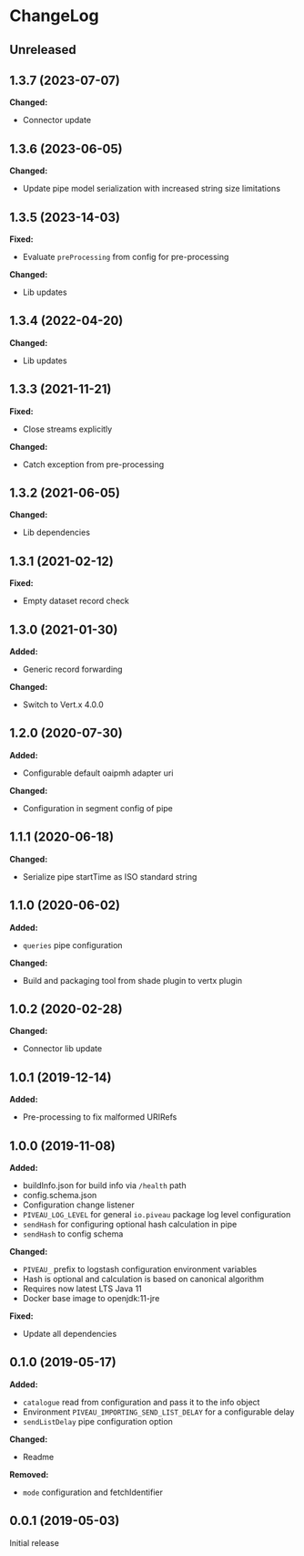 # ChangeLog

## Unreleased

## 1.3.7 (2023-07-07)

**Changed:**
* Connector update

## 1.3.6 (2023-06-05)

**Changed:**
* Update pipe model serialization with increased string size limitations

## 1.3.5 (2023-14-03)

**Fixed:**
* Evaluate `preProcessing` from config for pre-processing 

**Changed:**
* Lib updates

## 1.3.4 (2022-04-20)

**Changed:**
* Lib updates

## 1.3.3 (2021-11-21)

**Fixed:**
* Close streams explicitly

**Changed:**
* Catch exception from pre-processing

## 1.3.2 (2021-06-05)

**Changed:**
* Lib dependencies

## 1.3.1 (2021-02-12)

**Fixed:**
* Empty dataset record check

## 1.3.0 (2021-01-30)

**Added:**
* Generic record forwarding

**Changed:**
* Switch to Vert.x 4.0.0

## 1.2.0 (2020-07-30)

**Added:**
* Configurable default oaipmh adapter uri

**Changed:**
* Configuration in segment config of pipe
 
## 1.1.1 (2020-06-18)

**Changed:**
* Serialize pipe startTime as ISO standard string
 
## 1.1.0 (2020-06-02)

**Added:**
* `queries` pipe configuration

**Changed:**
* Build and packaging tool from shade plugin to vertx plugin
 
## 1.0.2 (2020-02-28)

**Changed:**
* Connector lib update

## 1.0.1 (2019-12-14)

**Added:**
* Pre-processing to fix malformed URIRefs

## 1.0.0 (2019-11-08)

**Added:**
* buildInfo.json for build info via `/health` path
* config.schema.json
* Configuration change listener
* `PIVEAU_LOG_LEVEL` for general `io.piveau` package log level configuration
* `sendHash` for configuring optional hash calculation in pipe
* `sendHash` to config schema
 
**Changed:**
* `PIVEAU_` prefix to logstash configuration environment variables
* Hash is optional and calculation is based on canonical algorithm
* Requires now latest LTS Java 11
* Docker base image to openjdk:11-jre

**Fixed:**
* Update all dependencies

## 0.1.0 (2019-05-17)

**Added:**
* `catalogue` read from configuration and pass it to the info object
* Environment `PIVEAU_IMPORTING_SEND_LIST_DELAY` for a configurable delay
* `sendListDelay` pipe configuration option

**Changed:**
* Readme

**Removed:**
* `mode` configuration and fetchIdentifier

## 0.0.1 (2019-05-03)

Initial release

